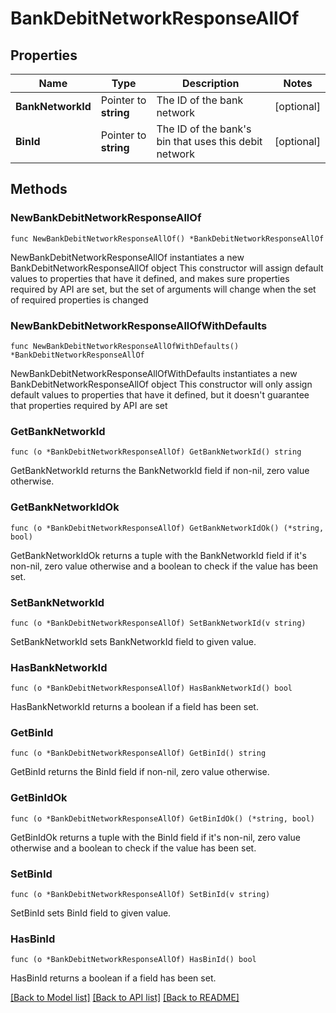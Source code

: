 # BankDebitNetworkResponseAllOf

## Properties

Name | Type | Description | Notes
------------ | ------------- | ------------- | -------------
**BankNetworkId** | Pointer to **string** | The ID of the bank network | [optional] 
**BinId** | Pointer to **string** | The ID of the bank&#39;s bin that uses this debit network | [optional] 

## Methods

### NewBankDebitNetworkResponseAllOf

`func NewBankDebitNetworkResponseAllOf() *BankDebitNetworkResponseAllOf`

NewBankDebitNetworkResponseAllOf instantiates a new BankDebitNetworkResponseAllOf object
This constructor will assign default values to properties that have it defined,
and makes sure properties required by API are set, but the set of arguments
will change when the set of required properties is changed

### NewBankDebitNetworkResponseAllOfWithDefaults

`func NewBankDebitNetworkResponseAllOfWithDefaults() *BankDebitNetworkResponseAllOf`

NewBankDebitNetworkResponseAllOfWithDefaults instantiates a new BankDebitNetworkResponseAllOf object
This constructor will only assign default values to properties that have it defined,
but it doesn't guarantee that properties required by API are set

### GetBankNetworkId

`func (o *BankDebitNetworkResponseAllOf) GetBankNetworkId() string`

GetBankNetworkId returns the BankNetworkId field if non-nil, zero value otherwise.

### GetBankNetworkIdOk

`func (o *BankDebitNetworkResponseAllOf) GetBankNetworkIdOk() (*string, bool)`

GetBankNetworkIdOk returns a tuple with the BankNetworkId field if it's non-nil, zero value otherwise
and a boolean to check if the value has been set.

### SetBankNetworkId

`func (o *BankDebitNetworkResponseAllOf) SetBankNetworkId(v string)`

SetBankNetworkId sets BankNetworkId field to given value.

### HasBankNetworkId

`func (o *BankDebitNetworkResponseAllOf) HasBankNetworkId() bool`

HasBankNetworkId returns a boolean if a field has been set.

### GetBinId

`func (o *BankDebitNetworkResponseAllOf) GetBinId() string`

GetBinId returns the BinId field if non-nil, zero value otherwise.

### GetBinIdOk

`func (o *BankDebitNetworkResponseAllOf) GetBinIdOk() (*string, bool)`

GetBinIdOk returns a tuple with the BinId field if it's non-nil, zero value otherwise
and a boolean to check if the value has been set.

### SetBinId

`func (o *BankDebitNetworkResponseAllOf) SetBinId(v string)`

SetBinId sets BinId field to given value.

### HasBinId

`func (o *BankDebitNetworkResponseAllOf) HasBinId() bool`

HasBinId returns a boolean if a field has been set.


[[Back to Model list]](../../README.md#documentation-for-models) [[Back to API list]](../../README.md#documentation-for-api-endpoints) [[Back to README]](../../README.md)


